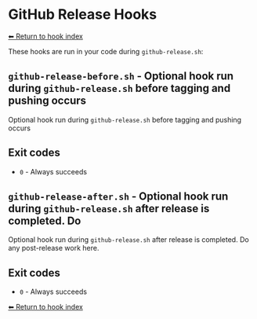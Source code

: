 # GitHub Release Hooks

[⬅ Return to hook index](index.md)

These hooks are run in your code during `github-release.sh`:


## `github-release-before.sh` - Optional hook run during `github-release.sh` before tagging and pushing occurs

Optional hook run during `github-release.sh` before tagging and pushing occurs

## Exit codes

- `0` - Always succeeds

## `github-release-after.sh` - Optional hook run during `github-release.sh` after release is completed. Do

Optional hook run during `github-release.sh` after release is completed. Do any post-release work here.

## Exit codes

- `0` - Always succeeds

[⬅ Return to hook index](index.md)


